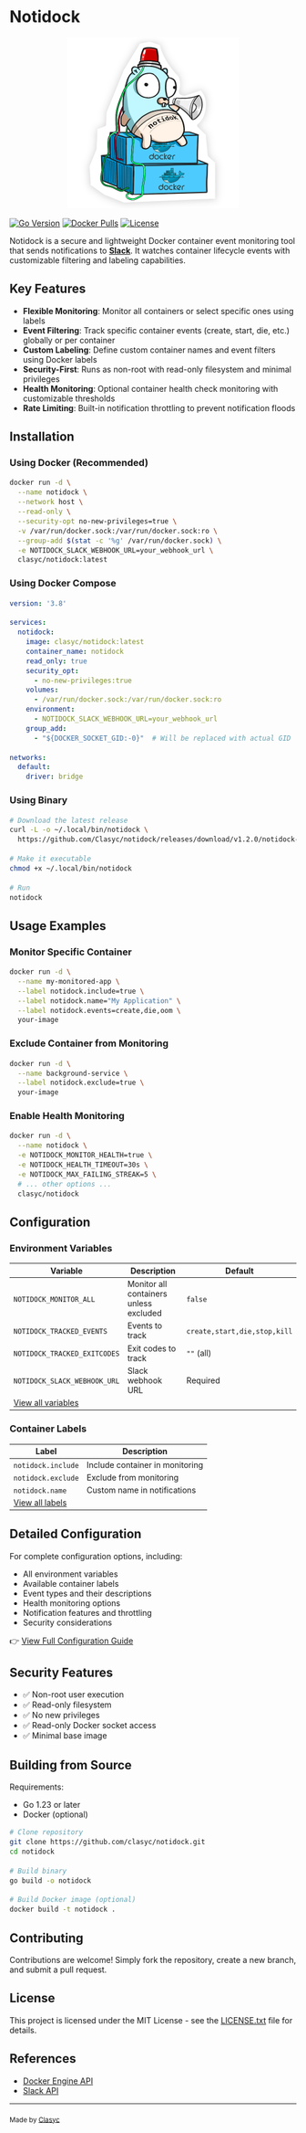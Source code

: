 # Notidock
<div style="text-align: center;">
  <img src="gopher.png" alt="Gopher" width="300" height="300">
</div>

[![Go Version](https://img.shields.io/badge/go-1.23%2B-blue.svg)](https://go.dev/)
[![Docker Pulls](https://img.shields.io/docker/pulls/clasyc/notidock.svg)](https://hub.docker.com/r/clasyc/notidock)
[![License](https://img.shields.io/github/license/clasyc/notidock.svg)](LICENSE)

Notidock is a secure and lightweight Docker container event monitoring tool that sends notifications to **[Slack](https://slack.com/)**. It watches container lifecycle events with customizable filtering and labeling capabilities.

## Key Features

- **Flexible Monitoring**: Monitor all containers or select specific ones using labels
- **Event Filtering**: Track specific container events (create, start, die, etc.) globally or per container
- **Custom Labeling**: Define custom container names and event filters using Docker labels
- **Security-First**: Runs as non-root with read-only filesystem and minimal privileges
- **Health Monitoring**: Optional container health check monitoring with customizable thresholds
- **Rate Limiting**: Built-in notification throttling to prevent notification floods

## Installation

### Using Docker (Recommended)

```bash
docker run -d \
  --name notidock \
  --network host \
  --read-only \
  --security-opt no-new-privileges=true \
  -v /var/run/docker.sock:/var/run/docker.sock:ro \
  --group-add $(stat -c '%g' /var/run/docker.sock) \
  -e NOTIDOCK_SLACK_WEBHOOK_URL=your_webhook_url \
  clasyc/notidock:latest
```

### Using Docker Compose

```yaml
version: '3.8'

services:
  notidock:
    image: clasyc/notidock:latest
    container_name: notidock
    read_only: true
    security_opt:
      - no-new-privileges:true
    volumes:
      - /var/run/docker.sock:/var/run/docker.sock:ro
    environment:
      - NOTIDOCK_SLACK_WEBHOOK_URL=your_webhook_url
    group_add:
      - "${DOCKER_SOCKET_GID:-0}"  # Will be replaced with actual GID

networks:
  default:
    driver: bridge
```

### Using Binary

```bash
# Download the latest release
curl -L -o ~/.local/bin/notidock \
  https://github.com/Clasyc/notidock/releases/download/v1.2.0/notidock-linux-amd64

# Make it executable
chmod +x ~/.local/bin/notidock

# Run
notidock
```

## Usage Examples

### Monitor Specific Container

```bash
docker run -d \
  --name my-monitored-app \
  --label notidock.include=true \
  --label notidock.name="My Application" \
  --label notidock.events=create,die,oom \
  your-image
```

### Exclude Container from Monitoring

```bash
docker run -d \
  --name background-service \
  --label notidock.exclude=true \
  your-image
```

### Enable Health Monitoring

```bash
docker run -d \
  --name notidock \
  -e NOTIDOCK_MONITOR_HEALTH=true \
  -e NOTIDOCK_HEALTH_TIMEOUT=30s \
  -e NOTIDOCK_MAX_FAILING_STREAK=5 \
  # ... other options ...
  clasyc/notidock
```

## Configuration

### Environment Variables

| Variable | Description | Default |
|----------|-------------|---------|
| `NOTIDOCK_MONITOR_ALL` | Monitor all containers unless excluded | `false` |
| `NOTIDOCK_TRACKED_EVENTS` | Events to track | `create,start,die,stop,kill` |
| `NOTIDOCK_TRACKED_EXITCODES` | Exit codes to track | `""` (all) |
| `NOTIDOCK_SLACK_WEBHOOK_URL` | Slack webhook URL | Required |
| [View all variables](docs/configuration.md#environment-variables) | | |

### Container Labels

| Label | Description |
|-------|-------------|
| `notidock.include` | Include container in monitoring |
| `notidock.exclude` | Exclude from monitoring |
| `notidock.name` | Custom name in notifications |
| [View all labels](docs/configuration.md#container-labels) | |

## Detailed Configuration

For complete configuration options, including:
- All environment variables
- Available container labels
- Event types and their descriptions
- Health monitoring options
- Notification features and throttling
- Security considerations

👉 [View Full Configuration Guide](docs/configuration.md)

## Security Features

- ✅ Non-root user execution
- ✅ Read-only filesystem
- ✅ No new privileges
- ✅ Read-only Docker socket access
- ✅ Minimal base image

## Building from Source

Requirements:
- Go 1.23 or later
- Docker (optional)

```bash
# Clone repository
git clone https://github.com/clasyc/notidock.git
cd notidock

# Build binary
go build -o notidock

# Build Docker image (optional)
docker build -t notidock .
```

## Contributing

Contributions are welcome! Simply fork the repository, create a new branch, and submit a pull request.

## License

This project is licensed under the MIT License - see the [LICENSE.txt](LICENSE) file for details.

## References

- [Docker Engine API](https://docs.docker.com/engine/api/v1.43/)
- [Slack API](https://api.slack.com/messaging/webhooks)

---

<sub>Made by [Clasyc](https://github.com/clasyc)</sub>